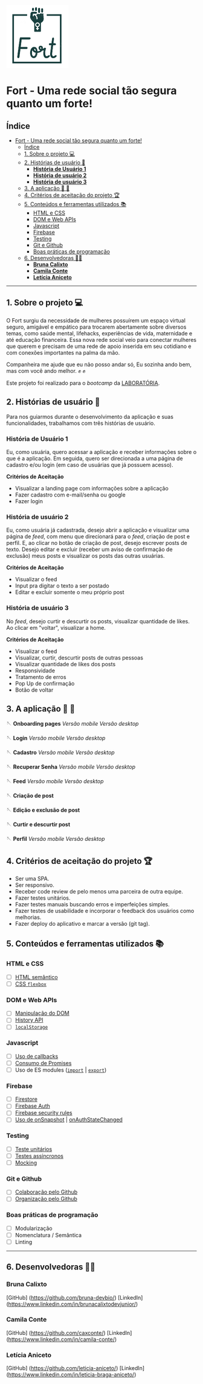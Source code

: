 <img src="./src/img/logo.png">

# Fort - Uma rede social tão segura quanto um forte!

## Índice

- [Fort - Uma rede social tão segura quanto um forte!](#fort---uma-rede-social-tão-segura-quanto-um-forte)
  - [Índice](#índice)
  - [1. Sobre o projeto 💻](#1-sobre-o-projeto-)
  - [2. Histórias de usuário 📃](#2-histórias-de-usuário-)
    - [**História de Usuário 1**](#história-de-usuário-1)
    - [**História de usuário 2**](#história-de-usuário-2)
    - [**História de usuário 3**](#história-de-usuário-3)
  - [3. A aplicação 📱 🧵](#3-a-aplicação--)
  - [4. Critérios de aceitação do projeto 🏆](#4-critérios-de-aceitação-do-projeto-)
  - [5. Conteúdos e ferramentas utilizados 📚](#5-conteúdos-e-ferramentas-utilizados-)
    - [HTML e CSS](#html-e-css)
    - [DOM e Web APIs](#dom-e-web-apis)
    - [Javascript](#javascript)
    - [Firebase](#firebase)
    - [Testing](#testing)
    - [Git e Github](#git-e-github)
    - [Boas práticas de programação](#boas-práticas-de-programação)
  - [6. Desenvolvedoras 👩‍💻](#6-desenvolvedoras-)
    - [**Bruna Calixto**](#bruna-calixto)
    - [**Camila Conte**](#camila-conte)
    - [**Letícia Aniceto**](#letícia-aniceto)
  
---

## 1. Sobre o projeto 💻

O Fort surgiu da necessidade de mulheres possuírem um espaço virtual seguro, 
amigável e empático para trocarem abertamente sobre diversos temas, como saúde 
mental, lifehacks, experiências de vida, maternidade e até educação financeira.
Essa nova rede social veio para conectar mulheres que querem e precisam de uma
rede de apoio inserida em seu cotidiano e com conexões importantes na palma da
mão.

Companheira me ajude que eu não posso andar só, 
Eu sozinha ando bem, mas com você ando melhor. 
:fist_raised: :fist_raised:

Este projeto foi realizado para o _bootcamp_ da [LABORATÓRIA](https://www.laboratoria.la/br).


## 2. Histórias de usuário 📃
Para nos guiarmos durante o desenvolvimento da aplicação e suas funcionalidades,
trabalhamos com três histórias de usuário.

### **História de Usuário 1**

Eu, como usuária, quero acessar a aplicação e receber informações sobre o que é a 
aplicação. Em seguida, quero ser direcionada a uma página de cadastro e/ou login 
(em caso de usuárias que já possuem acesso).

**Critérios de Aceitação**
- Visualizar a landing page com informações sobre a aplicação
- Fazer cadastro com e-mail/senha ou google
- Fazer login


### **História de usuário 2**

Eu, como usuária já cadastrada, desejo abrir a aplicação e visualizar uma página de 
_feed_, com menu que direcionará para o  _feed_, criação de post e perfil. E, ao 
clicar no botão de criação de post, desejo escrever posts de texto. Desejo editar 
e excluir (receber um aviso de confirmação de exclusão) meus posts e visualizar os
 posts das outras usuárias. 

**Critérios de Aceitação**
- Visualizar o feed
- Input pra digitar o texto a ser postado
- Editar e excluir somente o meu próprio post


### **História de usuário 3**

No _feed_, desejo curtir e descurtir os posts, visualizar quantidade de likes. 
Ao clicar em "voltar", visualizar a home.

**Critérios de Aceitação**
- Visualizar o feed
- Visualizar, curtir, descurtir posts de outras pessoas
- Visualizar quantidade de likes dos posts
- Responsividade
- Tratamento de erros
- Pop Up de confirmação
- Botão de voltar



## 3. A aplicação 📱 🧵

🪡 **Onboarding pages**
_Versão mobile_
_Versão desktop_

🪡 **Login**
_Versão mobile_
_Versão desktop_


🪡 **Cadastro**
_Versão mobile_
_Versão desktop_


🪡 **Recuperar Senha** 
_Versão mobile_
_Versão desktop_

🪡 **Feed** 
_Versão mobile_
_Versão desktop_


🪡 **Criação de post**



🪡 **Edição e exclusão de post**


🪡 **Curtir e descurtir post**


🪡 **Perfil**
_Versão mobile_
_Versão desktop_


## 4. Critérios de aceitação do projeto 🏆

- Ser uma SPA.
- Ser responsivo.
- Receber code review de pelo menos uma parceira de outra equipe.
- Fazer testes unitários.
- Fazer testes manuais buscando erros e imperfeições simples.
- Fazer testes de usabilidade e incorporar o feedback dos usuários como melhorias.
- Fazer deploy do aplicativo e marcar a versão (git tag).
  

## 5. Conteúdos e ferramentas utilizados 📚

### HTML e CSS

- [ ] [HTML
      semântico](https://developer.mozilla.org/pt-BR/docs/Glossario/Semantica)
- [ ] [CSS `flexbox`](https://css-tricks.com/snippets/css/a-guide-to-flexbox/)

### DOM e Web APIs

- [ ] [Manipulação do
      DOM](https://developer.mozilla.org/pt-BR/docs/DOM/Referencia_do_DOM/Introdu%C3%A7%C3%A3o)
- [ ] [History
      API](https://developer.mozilla.org/pt-BR/docs/Web/API/History_API)
- [ ]
  [`localStorage`](https://developer.mozilla.org/en-US/docs/Web/API/Window/localStorage)

### Javascript

- [ ] [Uso de
      callbacks](https://developer.mozilla.org/pt-BR/docs/Glossario/Callback_function)
- [ ] [Consumo de
      Promises](https://scotch.io/tutorials/javascript-promises-for-dummies#toc-consuming-promises)
- [ ] Uso de ES modules
      ([`import`](https://developer.mozilla.org/en-US/docs/Web/JavaScript/Reference/Statements/import)
      |
      [`export`](https://developer.mozilla.org/en-US/docs/Web/JavaScript/Reference/Statements/export))

### Firebase

- [ ] [Firestore](https://firebase.google.com/docs/firestore)
- [ ] [Firebase Auth](https://firebase.google.com/docs/auth/web/start)
- [ ] [Firebase security rules](https://firebase.google.com/docs/rules)
- [ ] [Uso de
      onSnapshot](https://firebase.google.com/docs/firestore/query-data/listen) |
      [onAuthStateChanged](https://firebase.google.com/docs/auth/web/start#set_an_authentication_state_observer_and_get_user_data)

### Testing

- [ ] [Teste unitários](https://jestjs.io/docs/pt-BR/getting-started)
- [ ] [Testes assíncronos](https://jestjs.io/docs/pt-BR/asynchronous)
- [ ] [Mocking](https://jestjs.io/docs/pt-BR/manual-mocks)

### Git e Github

- [ ] [Colaboração pelo Github](https://docs.github.com/pt/github/setting-up-and-managing-your-github-user-account/managing-access-to-your-personal-repositories/inviting-collaborators-to-a-personal-repository)
- [ ] [Organização pelo Github](https://docs.github.com/en/issues/organizing-your-work-with-project-boards/managing-project-boards/about-project-boards)

### Boas práticas de programação

- [ ] Modularização
- [ ] Nomenclatura / Semântica
- [ ] Linting

---


## 6. Desenvolvedoras 👩‍💻

### **Bruna Calixto**
[GitHub] (https://github.com/bruna-devbio/)
[LinkedIn] (https://www.linkedin.com/in/brunacalixtodevjunior/)

### **Camila Conte**
[GitHub] (https://github.com/caxconte/)
[LinkedIn] (https://www.linkedin.com/in/camila-conte/)

### **Letícia Aniceto**
[GitHub] (https://github.com/leticia-aniceto/)
[LinkedIn] (https://www.linkedin.com/in/leticia-braga-aniceto/)
